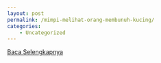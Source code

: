 ```yaml
---
layout: post
permalink: /mimpi-melihat-orang-membunuh-kucing/
categories:
    - Uncategorized
---
```


[Baca Selengkapnya](/10)